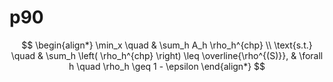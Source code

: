 # p90

$$
\begin{align*}
\min_x \quad & \sum_h A_h \rho_h^{chp} \\
\text{s.t.} \quad & \sum_h \left( \rho_h^{chp} \right) \leq \overline{\rho^{(S)}},
& \forall h \quad \rho_h \geq 1 - \epsilon
\end{align*}
$$


